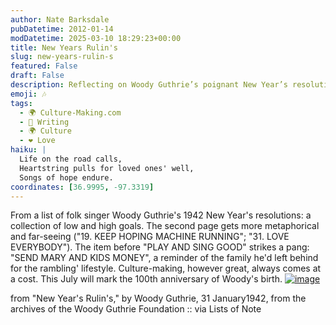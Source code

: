 ```yaml
---
author: Nate Barksdale
pubDatetime: 2012-01-14
modDatetime: 2025-03-10 18:29:23+00:00
title: New Years Rulin's
slug: new-years-rulin-s
featured: False
draft: False
description: Reflecting on Woody Guthrie’s poignant New Year’s resolutions reveals the bittersweet trade-offs of artistic pursuit. "SEND MARY AND KIDS MONEY" serves as a powerful reminder of the familial sacrifices behind the music and culture he created.
emoji: 🎶
tags:
  - 🌍 Culture-Making.com
  - 📝 Writing
  - 🌍 Culture
  - ❤️ Love
haiku: |
  Life on the road calls,  
  Heartstring pulls for loved ones' well,  
  Songs of hope endure.
coordinates: [36.9995, -97.3319]
---
```


From a list of folk singer Woody Guthrie's 1942 New Year's resolutions: a collection of low and high goals. The second page gets more metaphorical and far-seeing ("19\. KEEP HOPING MACHINE RUNNING"; "31\. LOVE EVERYBODY"). The item before "PLAY AND SING GOOD" strikes a pang: "SEND MARY AND KIDS MONEY", a reminder of the family he'd left behind for the rambling' lifestyle. Culture-making, however great, always comes at a cost. This July will mark the 100th anniversary of Woody's birth.
[![image](http://www.culture-making.com/media/guthrie.jpg)]()

from "New Year's Rulin's," by Woody Guthrie, 31 January1942, from the archives of the Woody Guthrie Foundation :: via Lists of Note
